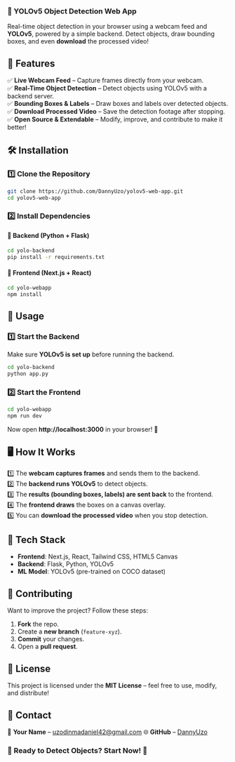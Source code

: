 

### 📌 YOLOv5 Object Detection Web App  

Real-time object detection in your browser using a webcam feed and **YOLOv5**, powered by a simple backend. Detect objects, draw bounding boxes, and even **download** the processed video!


## 🚀 Features  

✅ **Live Webcam Feed** – Capture frames directly from your webcam.  
✅ **Real-Time Object Detection** – Detect objects using YOLOv5 with a backend server.  
✅ **Bounding Boxes & Labels** – Draw boxes and labels over detected objects.  
✅ **Download Processed Video** – Save the detection footage after stopping.  
✅ **Open Source & Extendable** – Modify, improve, and contribute to make it better!  


## 🛠 Installation  

### 1️⃣ Clone the Repository  
```sh
git clone https://github.com/DannyUzo/yolov5-web-app.git
cd yolov5-web-app
```

### 2️⃣ Install Dependencies  

#### 🔹 Backend (Python + Flask)  
```sh
cd yolo-backend
pip install -r requirements.txt
```

#### 🔹 Frontend (Next.js + React)  
```sh
cd yolo-webapp
npm install
```


## 🚀 Usage  

### 1️⃣ Start the Backend  
Make sure **YOLOv5 is set up** before running the backend.  

```sh
cd yolo-backend
python app.py
```

### 2️⃣ Start the Frontend  
```sh
cd yolo-webapp
npm run dev
```
Now open **http://localhost:3000** in your browser! 🎉  


## 🖥️ How It Works  

1️⃣ The **webcam captures frames** and sends them to the backend.  
2️⃣ The **backend runs YOLOv5** to detect objects.  
3️⃣ The **results (bounding boxes, labels) are sent back** to the frontend.  
4️⃣ The **frontend draws** the boxes on a canvas overlay.  
5️⃣ You can **download the processed video** when you stop detection.  


## 🎨 Tech Stack  

- **Frontend**: Next.js, React, Tailwind CSS, HTML5 Canvas  
- **Backend**: Flask, Python, YOLOv5  
- **ML Model**: YOLOv5 (pre-trained on COCO dataset)  


## 🤝 Contributing  

Want to improve the project? Follow these steps:  

1. **Fork** the repo.  
2. Create a **new branch** (`feature-xyz`).  
3. **Commit** your changes.  
4. Open a **pull request**.  


## 📝 License  

This project is licensed under the **MIT License** – feel free to use, modify, and distribute!  


## 📧 Contact  

📩 **Your Name** – uzodinmadaniel42@gmail.com
🌐 **GitHub** – [DannyUzo](https://github.com/DannyUzo)  


### 🎯 Ready to Detect Objects? Start Now! 🚀  

